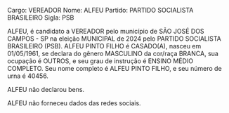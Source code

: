 Cargo: VEREADOR
Nome: ALFEU
Partido: PARTIDO SOCIALISTA BRASILEIRO
Sigla: PSB

ALFEU, é candidato a VEREADOR pelo município de SÃO JOSÉ DOS CAMPOS - SP na eleição MUNICIPAL de 2024 pelo PARTIDO SOCIALISTA BRASILEIRO (PSB).
ALFEU PINTO FILHO é CASADO(A), nasceu em 01/05/1961, se declara do gênero MASCULINO da cor/raça BRANCA, sua ocupação é OUTROS, e seu grau de instrução é ENSINO MÉDIO COMPLETO.
Seu nome completo é ALFEU PINTO FILHO, e seu número de urna é 40456.

ALFEU não declarou bens.


ALFEU não forneceu dados das redes sociais.